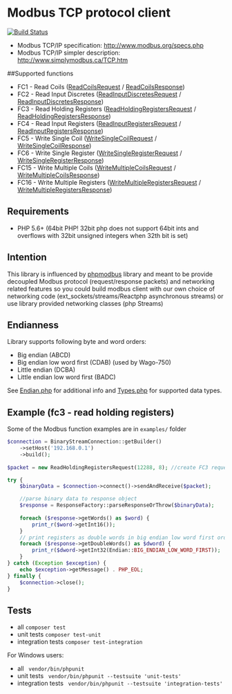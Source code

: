 # Modbus TCP protocol client
[![Build Status](https://travis-ci.org/aldas/modbus-tcp-client.svg?branch=master)](https://travis-ci.org/aldas/modbus-tcp-client)

* Modbus TCP/IP specification: http://www.modbus.org/specs.php
* Modbus TCP/IP simpler description: http://www.simplymodbus.ca/TCP.htm

##Supported functions

* FC1 - Read Coils ([ReadCoilsRequest](src/Packet/ModbusFunction/ReadCoilsRequest.php) / [ReadCoilsResponse](src/Packet/ModbusFunction/ReadCoilsResponse.php))
* FC2 - Read Input Discretes ([ReadInputDiscretesRequest](src/Packet/ModbusFunction/ReadInputDiscretesRequest.php) / [ReadInputDiscretesResponse](src/Packet/ModbusFunction/ReadInputDiscretesResponse.php))
* FC3 - Read Holding Registers ([ReadHoldingRegistersRequest](src/Packet/ModbusFunction/ReadHoldingRegistersRequest.php) / [ReadHoldingRegistersResponse](src/Packet/ModbusFunction/ReadHoldingRegistersResponse.php))
* FC4 - Read Input Registers ([ReadInputRegistersRequest](src/Packet/ModbusFunction/ReadInputRegistersRequest.php) / [ReadInputRegistersResponse](src/Packet/ModbusFunction/ReadInputRegistersResponse.php))
* FC5 - Write Single Coil ([WriteSingleCoilRequest](src/Packet/ModbusFunction/WriteSingleCoilRequest.php) / [WriteSingleCoilResponse](src/Packet/ModbusFunction/WriteSingleCoilResponse.php))
* FC6 - Write Single Register ([WriteSingleRegisterRequest](src/Packet/ModbusFunction/WriteSingleRegisterRequest.php) / [WriteSingleRegisterResponse](src/Packet/ModbusFunction/WriteSingleRegisterResponse.php))
* FC15 - Write Multiple Coils ([WriteMultipleCoilsRequest](src/Packet/ModbusFunction/WriteMultipleCoilsRequest.php) / [WriteMultipleCoilsResponse](src/Packet/ModbusFunction/WriteMultipleCoilsResponse.php))
* FC16 - Write Multiple Registers ([WriteMultipleRegistersRequest](src/Packet/ModbusFunction/WriteMultipleRegistersRequest.php) / [WriteMultipleRegistersResponse](src/Packet/ModbusFunction/WriteMultipleRegistersResponse.php))

## Requirements

* PHP 5.6+ (64bit PHP! 32bit php does not support 64bit ints and overflows with 32bit unsigned integers when 32th bit is set)

## Intention
This library is influenced by [phpmodbus](https://github.com/adduc/phpmodbus) library and meant to be provide decoupled Modbus protocol (request/response packets) and networking related features so you could build modbus client with our own choice of networking code (ext_sockets/streams/Reactphp asynchronous streams) or use library provided networking classes (php Streams)

## Endianness
Library supports following byte and word orders:
* Big endian (ABCD)
* Big endian low word first (CDAB) (used by Wago-750)
* Little endian (DCBA)
* Little endian low word first (BADC)

See [Endian.php](src/Utils/Endian.php) for additional info and [Types.php](src/Utils/Types.php) for supported data types.

## Example (fc3 - read holding registers)

Some of the Modbus function examples are in `examples/` folder

```php
$connection = BinaryStreamConnection::getBuilder()
    ->setHost('192.168.0.1')
    ->build();
    
$packet = new ReadHoldingRegistersRequest(12288, 8); //create FC3 request packet

try {
    $binaryData = $connection->connect()->sendAndReceive($packet);

    //parse binary data to response object
    $response = ResponseFactory::parseResponseOrThrow($binaryData);
    
    foreach ($response->getWords() as $word) {
        print_r($word->getInt16());
    }
    // print registers as double words in big endian low word first order (as WAGO-750 does)
    foreach ($response->getDoubleWords() as $dword) {
        print_r($dword->getInt32(Endian::BIG_ENDIAN_LOW_WORD_FIRST));
    }
} catch (Exception $exception) {
    echo $exception->getMessage() . PHP_EOL;
} finally {
    $connection->close();
}
```

## Tests

* all `composer test`
* unit tests `composer test-unit`
* integration tests `composer test-integration`

For Windows users:
* all ` vendor/bin/phpunit`
* unit tests ` vendor/bin/phpunit --testsuite 'unit-tests'`
* integration tests ` vendor/bin/phpunit --testsuite 'integration-tests'`
